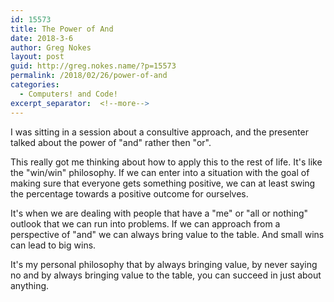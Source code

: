 ```yaml
---
id: 15573
title: The Power of And
date: 2018-3-6
author: Greg Nokes
layout: post
guid: http://greg.nokes.name/?p=15573
permalink: /2018/02/26/power-of-and
categories:
  - Computers! and Code!
excerpt_separator:  <!--more-->
---
```

I was sitting in a session about a consultive approach, and the presenter talked about the power of "and" rather then "or".
<!--more-->

This really got me thinking about how to apply this to the rest of life. It's like the "win/win" philosophy. If we can enter into a situation with the goal of making sure that everyone gets something positive, we can at least swing the percentage towards a positive outcome for ourselves.

It's when we are dealing with people that have a "me" or "all or nothing" outlook that we can run into problems. If we can approach from a perspective of "and" we can always bring value to the table. And small wins can lead to big wins.

It's my personal philosophy that by always bringing value, by never saying no and by always bringing value to the table, you can succeed in just about anything.